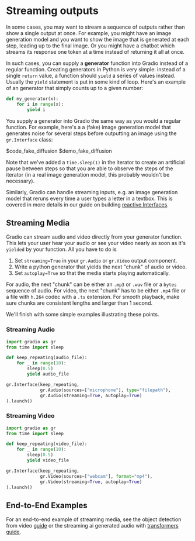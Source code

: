 # Streaming outputs

In some cases, you may want to stream a sequence of outputs rather than show a single output at once. For example, you might have an image generation model and you want to show the image that is generated at each step, leading up to the final image. Or you might have a chatbot which streams its response one token at a time instead of returning it all at once.

In such cases, you can supply a **generator** function into Gradio instead of a regular function. Creating generators in Python is very simple: instead of a single `return` value, a function should `yield` a series of values instead. Usually the `yield` statement is put in some kind of loop. Here's an example of an generator that simply counts up to a given number:

```python
def my_generator(x):
    for i in range(x):
        yield i
```

You supply a generator into Gradio the same way as you would a regular function. For example, here's a a (fake) image generation model that generates noise for several steps before outputting an image using the `gr.Interface` class:

$code_fake_diffusion
$demo_fake_diffusion

Note that we've added a `time.sleep(1)` in the iterator to create an artificial pause between steps so that you are able to observe the steps of the iterator (in a real image generation model, this probably wouldn't be necessary).

Similarly, Gradio can handle streaming inputs, e.g. an image generation model that reruns every time a user types a letter in a textbox. This is covered in more details in our guide on building [reactive Interfaces](/guides/reactive-interfaces). 

## Streaming Media

Gradio can stream audio and video directly from your generator function.
This lets your user hear your audio or see your video nearly as soon as it's `yielded` by your function.
All you have to do is 

1. Set `streaming=True` in your `gr.Audio` or `gr.Video` output component.
2. Write a python generator that yields the next "chunk" of audio or video.
3. Set `autoplay=True` so that the media starts playing automatically.

For audio, the next "chunk" can be either an `.mp3` or `.wav` file or a `bytes` sequence of audio.
For video, the next "chunk" has to be either `.mp4` file or a file with `h.264` codec with a `.ts` extension.
For smooth playback, make sure chunks are consistent lengths and larger than 1 second.

We'll finish with some simple examples illustrating these points.

### Streaming Audio

```python
import gradio as gr
from time import sleep

def keep_repeating(audio_file):
    for _ in range(10):
        sleep(0.5)
        yield audio_file

gr.Interface(keep_repeating,
             gr.Audio(sources=["microphone"], type="filepath"),
             gr.Audio(streaming=True, autoplay=True)
).launch()
```

### Streaming Video

```python
import gradio as gr
from time import sleep

def keep_repeating(video_file):
    for _ in range(10):
        sleep(0.5)
        yield video_file

gr.Interface(keep_repeating,
             gr.Video(sources=["webcam"], format="mp4"),
             gr.Video(streaming=True, autoplay=True)
).launch()
```

## End-to-End Examples

For an end-to-end example of streaming media, see the object detection from video [guide](/main/guides/object-detection-from-video) or the streaming ai generated audio with [transformers](https://huggingface.co/docs/transformers/index) [guide](/main/guides/streaming-ai-generated-audio).